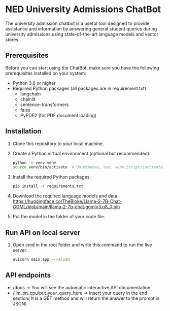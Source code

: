 

# NED University Admissions ChatBot

The university admission chatbot is a useful tool designed to provide assistance and information by answering general student queries during university admissions using state-of-the-art language models and vector stores.

## Prerequisites

Before you can start using the  ChatBot, make sure you have the following prerequisites installed on your system:

- Python 3.6 or higher
- Required Python packages (all packages are in requirement.txt)
    - langchain
    - chainlit
    - sentence-transformers
    - faiss
    - PyPDF2 (for PDF document loading)

## Installation

1. Clone this repository to your local machine.

2. Create a Python virtual environment (optional but recommended):

    ```bash
    python -m venv venv
    source venv/bin/activate  # On Windows, use: venv\Scripts\activate.bat
    ```

3. Install the required Python packages:

    ```bash
    pip install -r requirements.txt
    ```

4. Download the required language models and data. https://huggingface.co/TheBloke/Llama-2-7B-Chat-GGML/blob/main/llama-2-7b-chat.ggmlv3.q8_0.bin

5. Put the model in the folder of your code file.

## Run API on local server

1. Open cmd in the root folder and write this command to run the live server. 
    ```bash
    uvicorn main:app --reload
    ```
## API endpoints

- /docs -> You will see the automatic interactive API documentation
- /llm_on_cpu/put_your_query_here -> insert your query in the end section( It is a GET method and will return the answer to the prompt in JSON)
